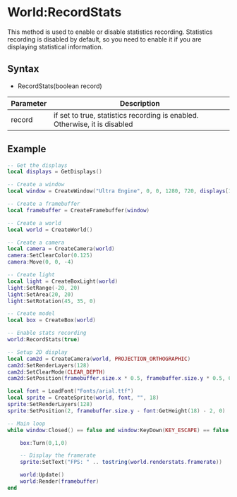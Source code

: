 # World:RecordStats

This method is used to enable or disable statistics recording. Statistics recording is disabled by default, so you need to enable it if you are displaying statistical information.

## Syntax

- RecordStats(boolean record)

| Parameter | Description |
|---|---|
| record | if set to true, statistics recording is enabled. Otherwise, it is disabled |

## Example

```lua
-- Get the displays
local displays = GetDisplays()

-- Create a window
local window = CreateWindow("Ultra Engine", 0, 0, 1280, 720, displays[1])

-- Create a framebuffer
local framebuffer = CreateFramebuffer(window)

-- Create a world
local world = CreateWorld()

-- Create a camera
local camera = CreateCamera(world)
camera:SetClearColor(0.125)
camera:Move(0, 0, -4)

-- Create light
local light = CreateBoxLight(world)
light:SetRange(-20, 20)
light:SetArea(20, 20)
light:SetRotation(45, 35, 0)

-- Create model
local box = CreateBox(world)

-- Enable stats recording
world:RecordStats(true)

-- Setup 2D display
local cam2d = CreateCamera(world, PROJECTION_ORTHOGRAPHIC)
cam2d:SetRenderLayers(128)
cam2d:SetClearMode(CLEAR_DEPTH)
cam2d:SetPosition(framebuffer.size.x * 0.5, framebuffer.size.y * 0.5, 0)

local font = LoadFont("Fonts/arial.ttf")
local sprite = CreateSprite(world, font, "", 18)
sprite:SetRenderLayers(128)
sprite:SetPosition(2, framebuffer.size.y - font:GetHeight(18) - 2, 0)

-- Main loop
while window:Closed() == false and window:KeyDown(KEY_ESCAPE) == false do

    box:Turn(0,1,0)

    -- Display the framerate
    sprite:SetText("FPS: " .. tostring(world.renderstats.framerate))

    world:Update()
    world:Render(framebuffer)
end
```
